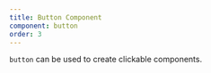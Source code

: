 ```yaml
---
title: Button Component
component: button
order: 3
---
```


`button` can be used to create clickable components.
